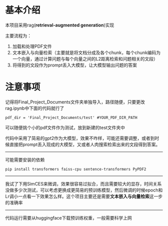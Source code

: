 # 基本介绍

本项目采用rag(**retrieval-augmented generation**)实现

主要流程为：

1.  加载和处理PDF文件
2. 文本嵌入与向量检索（主要就是将文档分成及各个chunk，每个chunk编码为一个向量，通过计算问题与每个向量之间的L2距离检索和问题相关的文段）
3. 将得到的文段作为prompt丢入大模型，让大模型输出问题的答案

 # 注意事项
记得将Final_Project_Documents文件夹单独导入，路径随便，只要更改rag.ipynb中下面的代码就行了
```
pdf_dir = 'Final_Project_Documents/test' #YOUR_PDF_DIR_PATH
```
可以随便挑个小的pdf文件作为测试，放到新建的test文件夹中

代码中采用了简易的gpt2作为大模型，效果不咋样，可能还需要调整，或者到时候直接把prompt丢入现成的大模型，又或者人肉搜索检索出来的文段得到答案。

***
可能需要安装的依赖
```
pip install transformers faiss-cpu sentence-transformers PyPDF2 
```

***
我试了下用SimCES来微调，效果很容易过拟合，而且需要较大的显存，时间关系没做多少次测试，可以考虑更换成更简易的预训练模型，然后微调的时候epoch和Lr调小一点看一下效果怎么样。这个项目主要还是需要**文本嵌入与向量检索**这一步的准确率

***
代码运行需要从huggingface下载预训练权重，一般需要科学上网
